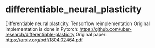 # differentiable_neural_plasticity
 Differentiable neural plasticity. Tensorflow reimplementation
 Original implementation is done in Pytorch: https://github.com/uber-research/differentiable-plasticity
 Original paper: https://arxiv.org/pdf/1804.02464.pdf

